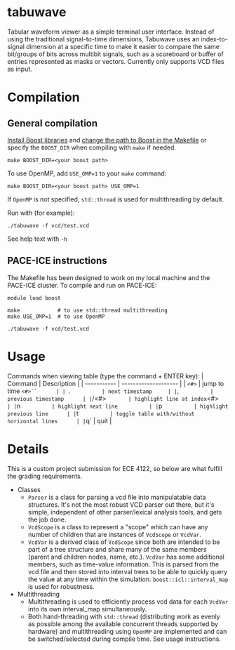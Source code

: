# tabuwave

Tabular waveform viewer as a simple terminal user interface. Instead of using the traditional signal-to-time dimensions, Tabuwave uses an index-to-signal dimension at a specific time to make it easier to compare the same bit/groups of bits across multibit signals, such as a scoreboard or buffer of entries represented as masks or vectors. Currently only supports VCD files as input.

# Compilation

## General compilation

[Install Boost libraries](https://www.boost.org/doc/libs/1_83_0/more/getting_started/index.html) and [change the path to Boost in the Makefile](Makefile#L17) or specify the `BOOST_DIR` when compiling with `make` if needed.
```
make BOOST_DIR=<your boost path>
```

To use OpenMP, add `USE_OMP=1` to your `make` command:
```
make BOOST_DIR=<your boost path> USE_OMP=1
```
If `OpenMP` is not specified, `std::thread` is used for multithreading by default.

Run with (for example):
```
./tabuwave -f vcd/test.vcd 
```
See help text with `-h`

## PACE-ICE instructions

The Makefile has been designed to work on my local machine and the PACE-ICE cluster. To compile and run on PACE-ICE:
```
module load boost

make            # to use std::thread multithreading
make USE_OMP=1  # to use OpenMP

./tabuwave -f vcd/test.vcd 
```

# Usage

Commands when viewing table (type the command + ENTER key):
| Command       | Description             |
| -----------   | --------------------    |
| `<#>`         | jump to time `<#>``      |
| `.`           | next timestamp     |
| `,`           | previous timestamp      |
| `/<#>`        | highlight line at index `<#>`      |
| `n`           | highlight next line          |
| `p`           | highlight previous line      |
| `t`           | toggle table with/without horizontal lines      |
| `q`           | quit      |


# Details

This is a custom project submission for ECE 4122, so below are what fulfill the grading requirements.

- Classes
    - `Parser` is a class for parsing a vcd file into manipulatable data structures. It's not the most robust VCD parser out there, but it's simple, independent of other parser/lexical analysis tools, and gets the job done.
    - `VcdScope` is a class to represent a "scope" which can have any number of children that are instances of `VcdScope` or `VcdVar`.
    - `VcdVar` is a derived class of `VcdScope` since both are intended to be part of a tree structure and share many of the same members (parent and children nodes, name, etc.). `VcdVar` has some additional members, such as time-value information. This is parsed from the vcd file and then stored into interval trees to be able to quickly query the value at any time within the simulation. `boost::icl::interval_map` is used for robustness.
- Multithreading
    - Multithreading is used to efficiently process vcd data for each `VcdVar` into its own interval_map simultaneously.
    - Both hand-threading with `std::thread` (distributing work as evenly as possible among the available concurrent threads supported by hardware) and multithreading using `OpenMP` are implemented and can be switched/selected during compile time. See usage instructions.

